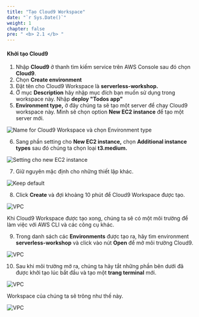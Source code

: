 ```yaml
---
title: "Tạo Cloud9 Workspace"
date: "`r Sys.Date()`"
weight: 1
chapter: false
pre: " <b> 2.1 </b> "
---
```


#### Khởi tạo Cloud9

1. Nhập **Cloud9** ở thanh tìm kiếm service trên AWS Console sau đó chọn **Cloud9**.
2. Chọn **Create environment**
3. Đặt tên cho Cloud9 Workspace là **serverless-workshop.**
4. Ở mục **Description** hãy nhập mục đích bạn muốn sử dụng trong workspace này. Nhập **deploy "Todos app"**
5. **Environment type,** ở đây chúng ta sẽ tạo một server để chạy Cloud9 workspace này. Mình sẽ chọn option **New EC2 instance** để tạo một server mới.

![Name for Cloud9 Workspace và chọn Environment type](/images/2.prerequisite/2.1-createcloud9workspace/createcloud9-1.png)

6. Sang phần setting cho **New EC2 instance,** chọn **Additional instance types** sau đó chúng ta chọn loại **t3.medium.**

![Setting cho new EC2 instance](/images/2.prerequisite/2.1-createcloud9workspace/createcloud9-2.png)

7. Giữ nguyên mặc định cho những thiết lập khác.

![Keep default](/images/2.prerequisite/2.1-createcloud9workspace/createcloud9-3.png)

8. Click **Create** và đợi khoảng 10 phút để Cloud9 Workspace được tạo.

![VPC](/images/2.prerequisite/2.1-createcloud9workspace/createcloud9-4.png)

Khi Cloud9 Workspace được tạo xong, chúng ta sẽ có một môi trường để làm việc với AWS CLI và các công cụ khác.

9. Trong danh sách các **Environments** được tạo ra, hãy tìm environment **serverless-workshop** và click vào nút **Open** để mở môi trường Cloud9.

![VPC](/images/2.prerequisite/2.1-createcloud9workspace/createcloud9-4.png)

10. Sau khi môi trường mở ra, chúng ta hãy tắt những phần bên dưới đã được khởi tạo lúc bắt đầu và tạo một **trang terminal** mới.

![VPC](/images/2.prerequisite/2.1-createcloud9workspace/createcloud9-5.png)

Workspace của chúng ta sẽ trông như thế này.

![VPC](/images/2.prerequisite/2.1-createcloud9workspace/createcloud9-6.png)
